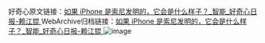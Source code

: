好奇心原文链接：[如果 iPhone 是索尼发明的，它会是什么样子？_智能_好奇心日报-赖江锟 ](https://www.qdaily.com/articles/12369.html)
WebArchive归档链接：[如果 iPhone 是索尼发明的，它会是什么样子？_智能_好奇心日报-赖江锟 ](http://web.archive.org/web/20160822224248/http://www.qdaily.com:80/articles/12369.html)
![image](http://ww3.sinaimg.cn/large/007d5XDply1g3wjou617tj30u05jye81)